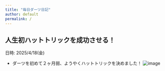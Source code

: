 ```yaml
---
title: "毎日ダーツ日記"
author: default
permalink: /
---
```


## 人生初ハットトリックを成功させる！
日時: 2025/4/18(金)
- ダーツを初めて２ヶ月弱、ようやくハットトリックを決めました！
![image](/GHPages_WebSite/assets/images/logo-150.png)
